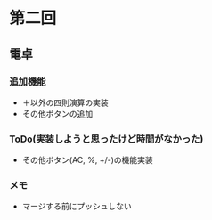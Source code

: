# 第二回
## 電卓
### 追加機能
- ＋以外の四則演算の実装
- その他ボタンの追加


### ToDo(実装しようと思ったけど時間がなかった)
- その他ボタン(AC, %, +/-)の機能実装


### メモ
- マージする前にプッシュしない